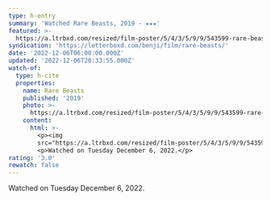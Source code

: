 ```yaml
---
type: h-entry
summary: 'Watched Rare Beasts, 2019 - ★★★'
featured: >-
  https://a.ltrbxd.com/resized/film-poster/5/4/3/5/9/9/543599-rare-beasts-0-600-0-900-crop.jpg?v=0b9498d3af
syndication: 'https://letterboxd.com/benji/film/rare-beasts/'
date: '2022-12-06T06:00:00.000Z'
updated: '2022-12-06T20:33:55.000Z'
watch-of:
  type: h-cite
  properties:
    name: Rare Beasts
    published: '2019'
    photo: >-
      https://a.ltrbxd.com/resized/film-poster/5/4/3/5/9/9/543599-rare-beasts-0-600-0-900-crop.jpg?v=0b9498d3af
    content:
      html: >-
        <p><img
        src="https://a.ltrbxd.com/resized/film-poster/5/4/3/5/9/9/543599-rare-beasts-0-600-0-900-crop.jpg?v=0b9498d3af"/></p>
        <p>Watched on Tuesday December 6, 2022.</p>
rating: '3.0'
rewatch: false
---
```

Watched on Tuesday December 6, 2022.
